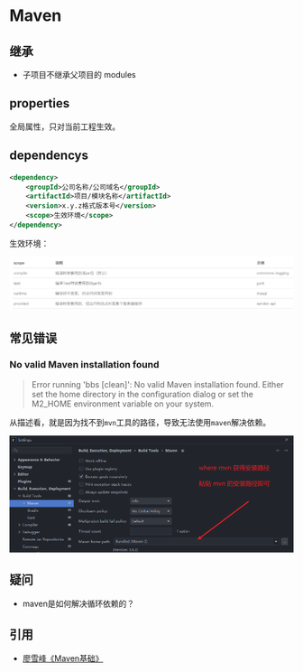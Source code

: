 # Maven


## 继承

- 子项目不继承父项目的 modules

## properties

全局属性，只对当前工程生效。

## dependencys

```xml
<dependency>
    <groupId>公司名称/公司域名</groupId>
    <artifactId>项目/模块名称</artifactId>
    <version>x.y.z格式版本号</version>
    <scope>生效环境</scope>
</dependency>
```

生效环境：

![image-20220902104025274](./images/image-20220902104025274.png)

## 常见错误

### No valid Maven installation found

> Error running 'bbs [clean]': No valid Maven installation found. Either set the home directory in the configuration dialog or set the M2_HOME environment variable on your system.

从描述看，就是因为找不到`mvn`工具的路径，导致无法使用`maven`解决依赖。

![image-20220826085757764](./images/image-20220826085757764.png)

## 疑问

- maven是如何解决循环依赖的？

## 引用

- [廖雪峰《Maven基础》](https://www.liaoxuefeng.com/wiki/1252599548343744/1309301178105890)
